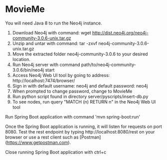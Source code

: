# MovieMe

You will need Java 8 to run the Neo4j instance.

1. Download Neo4j with command: wget http://dist.neo4j.org/neo4j-community-3.0.6-unix.tar.gz
2. Unzip and untar with command: tar -zxvf neo4j-community-3.0.6-unix.tar.gz
3. Move the extracted folder neo4j-community-3.0.6 to your desired location.
4. Run Neo4j server with command path/to/neo4j-community-3.0.6/bin/neo4j start
5. Access Neo4j Web UI tool by going to address: http://localhost:7474/browser/
6. Sign in with default username: neo4j and default password: neo4j
7. When prompted to change password, change to MovieMe
8. Run python script found in directory server/pyscripts/insert-db.py
9. To see nodes, run query "MATCH (n) RETURN n" in the Neo4j Web UI tool

Run Spring Boot application with command 'mvn spring-boot:run'

Once the Spring Boot application is running, it will listen for requests on port 8080.
Test the rest endpoint by typing http://localhost:8080/rest on your browser or use a rest client such as [Postman] (https://www.getpostman.com).

Close running Spring Boot application with ctrl+c
